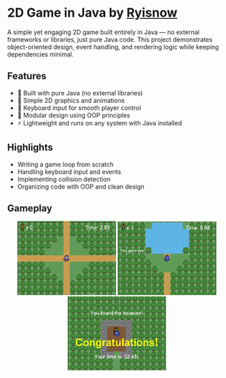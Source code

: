 # 2D Game in Java by [Ryisnow](https://www.youtube.com/@RyiSnow)
A simple yet engaging 2D game built entirely in Java — no external frameworks or libraries, just pure Java code.
This project demonstrates object-oriented design, event handling, and rendering logic while keeping dependencies minimal.

## Features
- 🚀 Built with pure Java (no external libraries)
- 🎨 Simple 2D graphics and animations
- 🎹 Keyboard input for smooth player control
- 🧩 Modular design using OOP principles
- ⚡ Lightweight and runs on any system with Java installed

## Highlights
- Writing a game loop from scratch
- Handling keyboard input and events
- Implementing collision detection
- Organizing code with OOP and clean design
  
## Gameplay
<div align="center">
  <img src="./screenshots/gamestart.png" width="45%" />
  <img src="./screenshots/key.png" width="45%" />
</div>

<div align="center">
  <img src="./screenshots/endgame.png" width="45%" />
</div>

